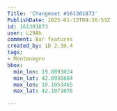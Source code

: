 ```yaml
---
Title: 'Changeset #161301873'
PublishDate: 2025-01-13T09:36:53Z
id: 161301873
user: L29Ah
comment: Bar features
created_by: iD 2.30.4
tags:
- Montenegro
bbox:
  min_lon: 19.0893024
  min_lat: 42.0986684
  max_lon: 19.1053465
  max_lat: 42.1071076

---
```

